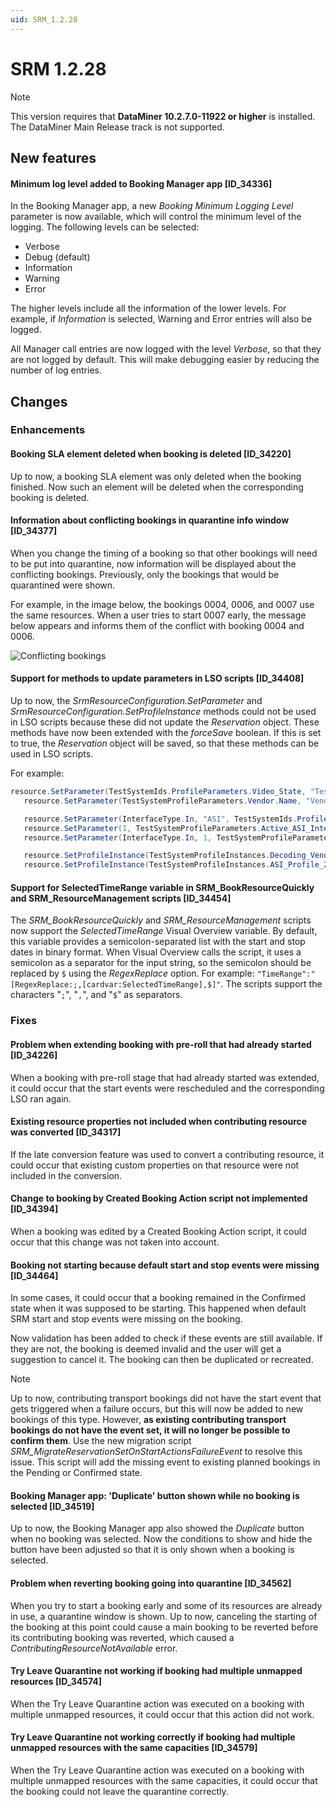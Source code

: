```yaml
---
uid: SRM_1.2.28
---
```


# SRM 1.2.28

> [!NOTE]
> This version requires that **DataMiner 10.2.7.0-11922 or higher** is installed. The DataMiner Main Release track is not supported.

## New features

#### Minimum log level added to Booking Manager app [ID_34336]

In the Booking Manager app, a new *Booking Minimum Logging Level* parameter is now available, which will control the minimum level of the logging. The following levels can be selected:

- Verbose
- Debug (default)
- Information
- Warning
- Error

The higher levels include all the information of the lower levels. For example, if *Information* is selected, Warning and Error entries will also be logged.

All Manager call entries are now logged with the level *Verbose*, so that they are not logged by default. This will make debugging easier by reducing the number of log entries.

## Changes

### Enhancements

#### Booking SLA element deleted when booking is deleted [ID_34220]

Up to now, a booking SLA element was only deleted when the booking finished. Now such an element will be deleted when the corresponding booking is deleted.

#### Information about conflicting bookings in quarantine info window [ID_34377]

When you change the timing of a booking so that other bookings will need to be put into quarantine, now information will be displayed about the conflicting bookings. Previously, only the bookings that would be quarantined were shown.

For example, in the image below, the bookings 0004, 0006, and 0007 use the same resources. When a user tries to start 0007 early, the message below appears and informs them of the conflict with booking 0004 and 0006.

![Conflicting bookings](~/release-notes/images/RN34377.png)

#### Support for methods to update parameters in LSO scripts [ID_34408]

Up to now, the *SrmResourceConfiguration.SetParameter* and *SrmResourceConfiguration.SetProfileInstance* methods could not be used in LSO scripts because these did not update the *Reservation* object. These methods have now been extended with the *forceSave* boolean. If this is set to true, the *Reservation* object will be saved, so that these methods can be used in LSO scripts.

For example:

```csharp
resource.SetParameter(TestSystemIds.ProfileParameters.Video_State, "Test Video State", true);
   resource.SetParameter(TestSystemProfileParameters.Vendor.Name, "VendorB", true);

   resource.SetParameter(InterfaceType.In, "ASI", TestSystemIds.ProfileParameters.Bitrate, 55, true);
   resource.SetParameter(1, TestSystemProfileParameters.Active_ASI_Interface.Name, "SDI", true);
   resource.SetParameter(InterfaceType.In, 1, TestSystemProfileParameters.Active_ASI_Interface_Port.ID, 99, true);

   resource.SetProfileInstance(TestSystemProfileInstances.Decoding_VendorB.ID, true);
   resource.SetProfileInstance(TestSystemProfileInstances.ASI_Profile_2.ID, 1, true);
```

#### Support for SelectedTimeRange variable in SRM_BookResourceQuickly and SRM_ResourceManagement scripts [ID_34454]

The *SRM_BookResourceQuickly* and *SRM_ResourceManagement* scripts now support the *SelectedTimeRange* Visual Overview variable. By default, this variable provides a semicolon-separated list with the start and stop dates in binary format. When Visual Overview calls the script, it uses a semicolon as a separator for the input string, so the semicolon should be replaced by `$` using the *RegexReplace* option. For example: `"TimeRange":"[RegexReplace:;,[cardvar:SelectedTimeRange],$]"`. The scripts support the characters "`;`", "`,`", and "`$`" as separators.

### Fixes

#### Problem when extending booking with pre-roll that had already started [ID_34226]

When a booking with pre-roll stage that had already started was extended, it could occur that the start events were rescheduled and the corresponding LSO ran again.

#### Existing resource properties not included when contributing resource was converted [ID_34317]

If the late conversion feature was used to convert a contributing resource, it could occur that existing custom properties on that resource were not included in the conversion.

#### Change to booking by Created Booking Action script not implemented [ID_34394]

When a booking was edited by a Created Booking Action script, it could occur that this change was not taken into account.

#### Booking not starting because default start and stop events were missing [ID_34464]

In some cases, it could occur that a booking remained in the Confirmed state when it was supposed to be starting. This happened when default SRM start and stop events were missing on the booking.

Now validation has been added to check if these events are still available. If they are not, the booking is deemed invalid and the user will get a suggestion to cancel it. The booking can then be duplicated or recreated.

> [!NOTE]
> Up to now, contributing transport bookings did not have the start event that gets triggered when a failure occurs, but this will now be added to new bookings of this type. However, **as existing contributing transport bookings do not have the event set, it will no longer be possible to confirm them**. Use the new migration script *SRM_MigrateReservationSetOnStartActionsFailureEvent* to resolve this issue. This script will add the missing event to existing planned bookings in the Pending or Confirmed state.

#### Booking Manager app: 'Duplicate' button shown while no booking is selected [ID_34519]

Up to now, the Booking Manager app also showed the *Duplicate* button when no booking was selected. Now the conditions to show and hide the button have been adjusted so that it is only shown when a booking is selected.

#### Problem when reverting booking going into quarantine [ID_34562]

When you try to start a booking early and some of its resources are already in use, a quarantine window is shown. Up to now, canceling the starting of the booking at this point could cause a main booking to be reverted before its contributing booking was reverted, which caused a *ContributingResourceNotAvailable* error.

#### Try Leave Quarantine not working if booking had multiple unmapped resources [ID_34574]

When the Try Leave Quarantine action was executed on a booking with multiple unmapped resources, it could occur that this action did not work.

#### Try Leave Quarantine not working correctly if booking had multiple unmapped resources with the same capacities [ID_34579]

When the Try Leave Quarantine action was executed on a booking with multiple unmapped resources with the same capacities, it could occur that the booking could not leave the quarantine correctly.
